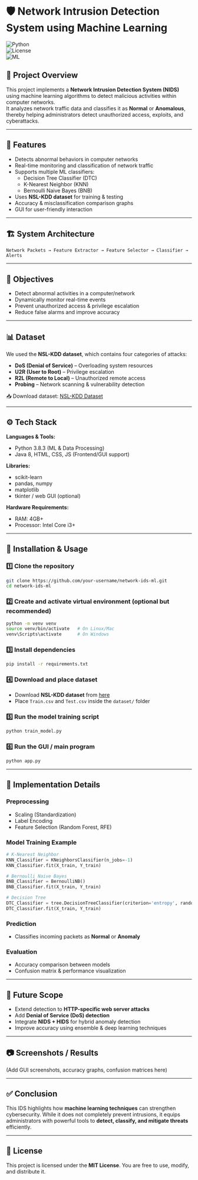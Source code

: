 # 🛡️ Network Intrusion Detection System using Machine Learning  

![Python](https://img.shields.io/badge/Python-3.8-blue.svg)  
![License](https://img.shields.io/badge/License-MIT-green.svg)  
![ML](https://img.shields.io/badge/Machine%20Learning-Intrusion%20Detection-orange.svg)  

## 📌 Project Overview  
This project implements a **Network Intrusion Detection System (NIDS)** using machine learning algorithms to detect malicious activities within computer networks.  
It analyzes network traffic data and classifies it as **Normal** or **Anomalous**, thereby helping administrators detect unauthorized access, exploits, and cyberattacks.  

---

## 🚀 Features  
- Detects abnormal behaviors in computer networks  
- Real-time monitoring and classification of network traffic  
- Supports multiple ML classifiers:
  - Decision Tree Classifier (DTC)  
  - K-Nearest Neighbor (KNN)  
  - Bernoulli Naive Bayes (BNB)  
- Uses **NSL-KDD dataset** for training & testing  
- Accuracy & misclassification comparison graphs  
- GUI for user-friendly interaction  

---

## 🏗️ System Architecture  
```
Network Packets → Feature Extractor → Feature Selector → Classifier → Alerts
```

---

## 🎯 Objectives  
- Detect abnormal activities in a computer/network  
- Dynamically monitor real-time events  
- Prevent unauthorized access & privilege escalation  
- Reduce false alarms and improve accuracy  

---

## 📊 Dataset  
We used the **NSL-KDD dataset**, which contains four categories of attacks:  
- **DoS (Denial of Service)** – Overloading system resources  
- **U2R (User to Root)** – Privilege escalation  
- **R2L (Remote to Local)** – Unauthorized remote access  
- **Probing** – Network scanning & vulnerability detection  

📥 Download dataset: [NSL-KDD Dataset](https://www.unb.ca/cic/datasets/nsl.html)  

---

## ⚙️ Tech Stack  
**Languages & Tools:**  
- Python 3.8.3 (ML & Data Processing)  
- Java 8, HTML, CSS, JS (Frontend/GUI support)  

**Libraries:**  
- scikit-learn  
- pandas, numpy  
- matplotlib  
- tkinter / web GUI (optional)  

**Hardware Requirements:**  
- RAM: 4GB+  
- Processor: Intel Core i3+  

---

## 🔑 Installation & Usage  

### 1️⃣ Clone the repository  
```bash
git clone https://github.com/your-username/network-ids-ml.git
cd network-ids-ml
```

### 2️⃣ Create and activate virtual environment (optional but recommended)  
```bash
python -m venv venv
source venv/bin/activate   # On Linux/Mac
venv\Scripts\activate      # On Windows
```

### 3️⃣ Install dependencies  
```bash
pip install -r requirements.txt
```

### 4️⃣ Download and place dataset  
- Download **NSL-KDD dataset** from [here](https://www.unb.ca/cic/datasets/nsl.html)  
- Place `Train.csv` and `Test.csv` inside the `dataset/` folder  

### 5️⃣ Run the model training script  
```bash
python train_model.py
```

### 6️⃣ Run the GUI / main program  
```bash
python app.py
```

---

## 🔑 Implementation Details  
### Preprocessing  
- Scaling (Standardization)  
- Label Encoding  
- Feature Selection (Random Forest, RFE)  

### Model Training Example  
```python
# K-Nearest Neighbor
KNN_Classifier = KNeighborsClassifier(n_jobs=-1)
KNN_Classifier.fit(X_train, Y_train)

# Bernoulli Naive Bayes
BNB_Classifier = BernoulliNB()
BNB_Classifier.fit(X_train, Y_train)

# Decision Tree
DTC_Classifier = tree.DecisionTreeClassifier(criterion='entropy', random_state=0)
DTC_Classifier.fit(X_train, Y_train)
```

### Prediction  
- Classifies incoming packets as **Normal** or **Anomaly**  

### Evaluation  
- Accuracy comparison between models  
- Confusion matrix & performance visualization  

---

## 📌 Future Scope  
- Extend detection to **HTTP-specific web server attacks**  
- Add **Denial of Service (DoS) detection**  
- Integrate **NIDS + HIDS** for hybrid anomaly detection  
- Improve accuracy using ensemble & deep learning techniques  

---

## 📷 Screenshots / Results  
(Add GUI screenshots, accuracy graphs, confusion matrices here)  

---

## ✅ Conclusion  
This IDS highlights how **machine learning techniques** can strengthen cybersecurity. While it does not completely prevent intrusions, it equips administrators with powerful tools to **detect, classify, and mitigate threats** efficiently.  

---

## 📜 License  
This project is licensed under the **MIT License**. You are free to use, modify, and distribute it.  
